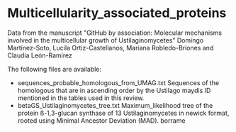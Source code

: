 # Multicellularity_associated_proteins
Data from the manuscript "GitHub by association: Molecular mechanisms involved in the multicellular growth of Ustilaginomycetes"  Domingo Martínez-Soto, Lucila Ortiz-Castellanos, Mariana Robledo-Briones and Claudia León-Ramírez

The following files are available:
* sequences_probable_homologous_from_UMAG.txt Sequences of the homologous that are in ascending order by the Ustilago maydis ID mentioned in the tables used in this review.
* betaGS_Ustilaginomycetes_tree.txt Maximum_likelihood tree of the protein ß-1,3-glucan synthase of 13 Ustilaginomycetes in newick format, rooted using Minimal Ancestor Deviation (MAD).
borrame
